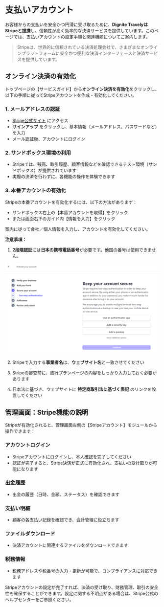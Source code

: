 # 支払いアカウント

お客様からの支払いを安全かつ円滑に受け取るために、**Dignite TravelyはStripeと提携**し、信頼性が高く効率的な決済サービスを提供しています。このページでは、支払いアカウントの設定手順と関連機能についてご案内します。

> Stripeは、世界的に信頼されている決済処理会社で、さまざまなオンラインプラットフォームに安全かつ便利な決済インターフェースと決済サービスを提供しています。

## オンライン決済の有効化

トップページの【サービスガイド】から**オンライン決済を有効化**をクリックし、以下の手順に従ってStripeアカウントを作成・有効化してください。

### 1. メールアドレスの認証

- [Stripe公式サイト](https://stripe.com/ja-jp) にアクセス
- **サインアップ** をクリックし、基本情報（メールアドレス、パスワードなど）を入力
- メール認証後、アカウントにログイン

### 2. サンドボックス環境の利用

- Stripeでは、残高、取引履歴、顧客情報などを確認できるテスト環境（サンドボックス）が提供されています
- 実際の決済を行わずに、各機能の操作を体験できます

### 3. 本番アカウントの有効化

Stripeの本番アカウントを有効化するには、以下の方法があります：

- サンドボックス右上の【本番アカウントを取得】をクリック
- または画面右下のガイド内【情報を入力】をクリック

案内に従って会社／個人情報を入力し、アカウントを有効化してください。

**注意事項：**

1. **2段階認証**には**日本の携帯電話番号**が必要です。他国の番号は使用できません。

![Stripe-2-Step](images/Stripe-2-Step.jpg)

2. Stripeで入力する**事業者名**は、**ウェブサイト名**と一致させてください

3. Stripeの審査前に、旅行プランページの内容をしっかり入力しておく必要があります

4. 日本法に基づき、ウェブサイトに **特定商取引法に基づく表記** のリンクを設置してください

## 管理画面：Stripe機能の説明

Stripeが有効化されると、管理画面左側の【Stripeアカウント】モジュールから操作できます：

### アカウントログイン

- Stripeアカウントにログインし、本人確認を完了してください
- 認証が完了すると、Stripe決済が正式に有効化され、支払いの受け取りが可能になります

### 出金履歴

- 出金の履歴（日時、金額、ステータス）を確認できます

### 支払い明細

- 顧客の各支払い記録を確認でき、会計管理に役立ちます

### ファイルダウンロード

- 決済アカウントに関連するファイルをダウンロードできます

### 税務情報

- 税務アドレスや税番号の入力・更新が可能で、コンプライアンスに対応できます

Stripeアカウントの設定が完了すれば、決済の受け取り、財務管理、取引の安全性を確保することができます。設定に関する不明点がある場合は、Stripe公式のヘルプセンターをご参照ください。
